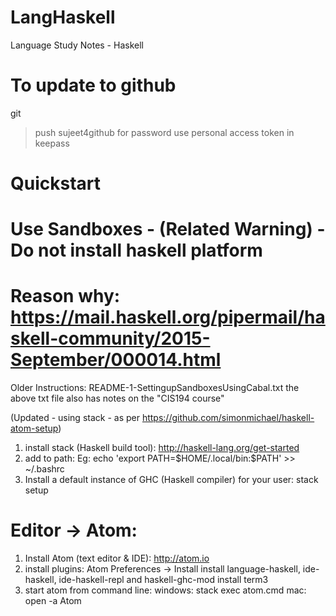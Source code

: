 # LangHaskell
Language Study Notes - Haskell

To update to github
===================
git
> push
> sujeet4github
> for password use personal access token in keepass

Quickstart
==========
# Use Sandboxes - (Related Warning) - Do not install haskell platform
# Reason why:  https://mail.haskell.org/pipermail/haskell-community/2015-September/000014.html
Older Instructions: README-1-SettingupSandboxesUsingCabal.txt
	the above txt file also has notes on the "CIS194 course"

(Updated - using stack - as per https://github.com/simonmichael/haskell-atom-setup)
1. install stack (Haskell build tool): http://haskell-lang.org/get-started
2. add to path: Eg: echo 'export PATH=\$HOME/.local/bin:\$PATH' >> ~/.bashrc
3. Install a default instance of GHC (Haskell compiler) for your user: stack setup

Editor -> Atom:
==============
1. Install Atom (text editor & IDE): http://atom.io
2. install plugins: Atom Preferences -> Install
	install language-haskell, ide-haskell, ide-haskell-repl and haskell-ghc-mod
	install term3
3. start atom from command line:
	windows: stack exec atom.cmd
	mac: open -a Atom
